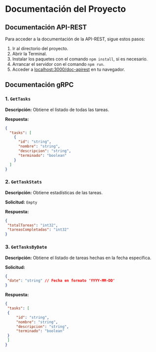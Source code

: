 # Documentación del Proyecto

## Documentación API-REST
Para acceder a la documentación de la API-REST, sigue estos pasos:

1. Ir al directorio del proyecto.
2. Abrir la Terminal.
3. Instalar los paquetes con el comando `npm install`, si es necesario.
4. Arrancar el servidor con el comando `npm run`.
5. Acceder a [localhost:3000/doc-apirest](http://localhost:3000/doc-apirest) en tu navegador.

## Documentación gRPC
### 1. `GetTasks`

**Descripción:** Obtiene el listado de todas las tareas.

**Respuesta:**
```json
{
  "tasks": [
    {
      "id": "string",
      "nombre": "string",
      "descripcion": "string",
      "terminado": "boolean"
    }
  ]
} 
```

### 2. `GetTaskStats`

   **Descripción:** Obtiene estadísticas de las tareas.

   **Solicitud:** `Empty`

   **Respuesta:**
   ```json
   {
 	"totalTareas": "int32",
 	"tareasCompletadas": "int32"
   }
   ```


### 3. `GetTasksByDate`

   **Descripción:** Obtiene el listado de tareas hechas en la fecha específica.

   **Solicitud:**
   ```json
   {
 	"date": "string" // Fecha en formato 'YYYY-MM-DD'
   }
   ```

   **Respuesta:**
   ```json
   {
 	"tasks": [
   	{
     	"id": "string",
     	"nombre": "string",
     	"descripcion": "string",
     	"terminado": "boolean"
   	}
 	]
   }
   ```
